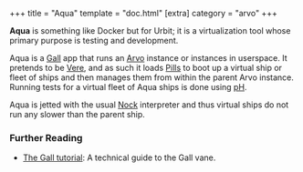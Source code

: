 +++
title = "Aqua"
template = "doc.html"
[extra]
category = "arvo"
+++

**Aqua** is something like Docker but for Urbit; it is a virtualization tool whose primary purpose is testing and development.

Aqua is a [Gall](../gall) app that runs an [Arvo](../arvo) instance or instances in userspace. It pretends to be [Vere](../vere), and as such it loads [Pills](../pill) to boot up a virtual ship or fleet of ships and then manages them from within the parent Arvo instance. Running tests for a virtual fleet of Aqua ships is done using [pH](../ph).

Aqua is jetted with the usual [Nock](../nock) interpreter and thus virtual ships do not run any slower than the parent ship.

### Further Reading

- [The Gall tutorial](@/docs/arvo/gall/gall.md): A technical guide to the Gall vane.
